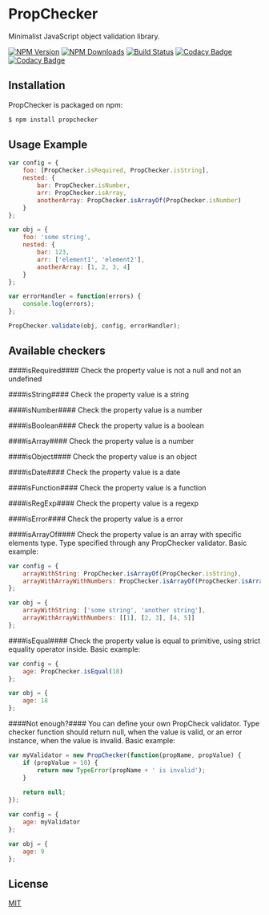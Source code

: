 # PropChecker

  Minimalist JavaScript object validation library.
  
  [![NPM Version](https://img.shields.io/npm/v/propchecker.svg)](https://www.npmjs.com/package/propchecker)
  [![NPM Downloads](https://img.shields.io/npm/dm/propchecker.svg)](https://www.npmjs.com/package/propchecker)
  [![Build Status](https://travis-ci.org/13rentgen/PropChecker.svg?branch=master)](https://travis-ci.org/13rentgen/PropChecker)
  [![Codacy Badge](https://api.codacy.com/project/badge/Coverage/e42d97578303492facda399da2811ed1)](https://www.codacy.com/app/13rentgen/PropChecker?utm_source=github.com&amp;utm_medium=referral&amp;utm_content=13rentgen/PropChecker&amp;utm_campaign=Badge_Coverage)
  [![Codacy Badge](https://api.codacy.com/project/badge/Grade/e42d97578303492facda399da2811ed1)](https://www.codacy.com/app/13rentgen/PropChecker?utm_source=github.com&amp;utm_medium=referral&amp;utm_content=13rentgen/PropChecker&amp;utm_campaign=Badge_Grade)

## Installation

PropChecker is packaged on npm:
```sh
$ npm install propchecker 
```

## Usage Example

```javascript
var config = {
    foo: [PropChecker.isRequired, PropChecker.isString],
    nested: {
        bar: PropChecker.isNumber,
        arr: PropChecker.isArray,
        anotherArray: PropChecker.isArrayOf(PropChecker.isNumber)
    }
};

var obj = {
    foo: 'some string',
    nested: {
        bar: 123, 
        arr: ['element1', 'element2'],
        anotherArray: [1, 2, 3, 4]
    }
};

var errorHandler = function(errors) {
    console.log(errors);
};

PropChecker.validate(obj, config, errorHandler);
```

## Available checkers

####isRequired####
Check the property value is not a null and not an undefined

####isString####
Check the property value is a string

####isNumber####
Check the property value is a number

####isBoolean####
Check the property value is a boolean

####isArray####
Check the property value is a number

####isObject####
Check the property value is an object

####isDate####
Check the property value is a date

####isFunction####
Check the property value is a function

####isRegExp####
Check the property value is a regexp

####isError####
Check the property value is a error

####isArrayOf####
Check the property value is an array with specific elements type. Type specified through any PropChecker validator. Basic example:
```javascript
var config = {
    arrayWithString: PropChecker.isArrayOf(PropChecker.isString),
    arrayWithArrayWithNumbers: PropChecker.isArrayOf(PropChecker.isArrayOf(PropChecker.isNumber))
};

var obj = {
    arrayWithString: ['some string', 'another string'],
    arrayWithArrayWithNumbers: [[1], [2, 3], [4, 5]]
};
```

####isEqual####
Check the property value is equal to primitive, using strict equality operator inside. Basic example:
```javascript
var config = {
    age: PropChecker.isEqual(18)
};

var obj = {
    age: 18
};
```
####Not enough?####
You can define your own PropCheck validator. Type checker function should return null, when the value is valid, or an error instance, when the value is invalid. Basic example:
```javascript
var myValidator = new PropChecker(function(propName, propValue) {
    if (propValue > 10) {
        return new TypeError(propName + ' is invalid'); 
    }
    
    return null;
});

var config = {
    age: myValidator
};

var obj = {
    age: 9
};
```

## License

  [MIT](LICENSE)
